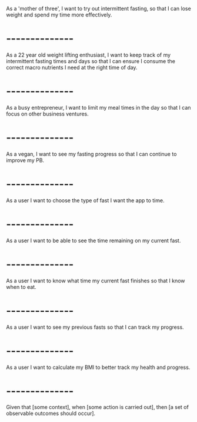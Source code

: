As a 'mother of three', I want to try out intermittent fasting, so that I can lose weight and spend my time more effectively.
# -------------- #

As a 22 year old weight lifting enthusiast, I want to keep track of my intermittent fasting times and days so that I can ensure I consume the correct macro nutrients I need at the right time of day.
# -------------- #

As a busy entrepreneur, I want to limit my meal times in the day so that I can focus on other business ventures.
# -------------- #

As a vegan, I want to see my fasting progress so that I can continue to improve my PB.
# -------------- #

As a user I want to choose the type of fast I want the app to time.
# -------------- #

As a user I want to be able to see the time remaining on my current fast.
# -------------- #

As a user I want to know what time my current fast finishes so that I know when to eat.
# -------------- #

As a user I want to see my previous fasts so that I can track my progress.
# -------------- #

As a user I want to calculate my BMI to better track my health and progress.
# -------------- #



Given that [some context], when [some action is carried out], then [a set of observable outcomes should occur].